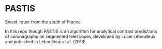 # PASTIS
Sweet liquor from the south of France.

In this repo though PASTIS is an algorithm for analytical contrast predictions of coronagraphs on segmented telescopes, developed by Lucie Leboulleux and published in Leboulleux at al. (2018).
